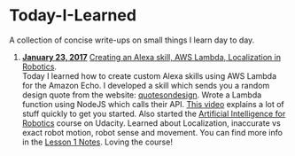 # Today-I-Learned
A collection of concise write-ups on small things I learn day to day.

1. **[January 23, 2017]()** [Creating an Alexa skill, AWS Lambda, Localization in Robotics]().  
Today I learned how to create custom Alexa skills using AWS Lambda for the Amazon Echo. I developed a skill which sends you a random design quote from the website: [quotesondesign](quotesondesign.com). Wrote a Lambda function using NodeJS which calls their API. [This video](https://www.youtube.com/watch?v=zt9WdE5kR6g) explains a lot of stuff quickly to get you started. Also started the [Artificial Intelligence for Robotics](https://www.udacity.com/course/artificial-intelligence-for-robotics--cs373) course on Udacity. Learned about Localization, inaccurate vs exact robot motion, robot sense and movement. You can find more info in the [Lesson 1 Notes](https://storage.googleapis.com/supplemental_media/udacityu/48739381/Lesson1Notes.pdf). Loving the course!